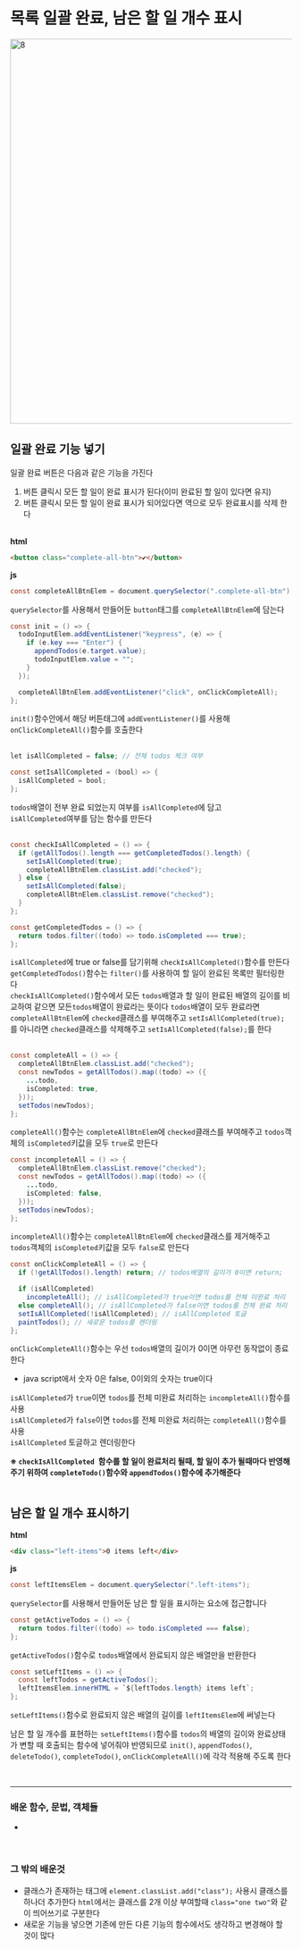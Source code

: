 # 목록 일괄 완료, 남은 할 일 개수 표시

<img width="689" alt="8" src="https://user-images.githubusercontent.com/110578739/184863361-62ec115d-b445-4f4a-a5bb-85750b9e6817.png">

<br>

## 일괄 완료 기능 넣기

일괄 완료 버튼은 다음과 같은 기능을 가진다

1. 버튼 클릭시 모든 할 일이 완료 표시가 된다(이미 완료된 할 일이 있다면 유지)
2. 버튼 클릭시 모든 할 일이 완료 표시가 되어있다면 역으로 모두 완료표시를 삭제 한다  
   <br>

**html**

```html
<button class="complete-all-btn">✔</button>
```

**js**

```java script
const completeAllBtnElem = document.querySelector(".complete-all-btn");
```

`querySelector`를 사용해서 만들어둔 `button`태그를 `completeAllBtnElem`에 담는다

```java script
const init = () => {
  todoInputElem.addEventListener("keypress", (e) => {
    if (e.key === "Enter") {
      appendTodos(e.target.value);
      todoInputElem.value = "";
    }
  });

  completeAllBtnElem.addEventListener("click", onClickCompleteAll);
};
```

`init()`함수안에서 해당 버튼태그에 `addEventListener()`를 사용해`onClickCompleteAll()`함수를 호출한다  
<br>

```java script
let isAllCompleted = false; // 전체 todos 체크 여부

const setIsAllCompleted = (bool) => {
  isAllCompleted = bool;
};
```

`todos`배열이 전부 완료 되었는지 여부를 `isAllCompleted`에 담고  
`isAllCompleted`여부를 담는 함수를 만든다  
<br>

```java script
const checkIsAllCompleted = () => {
  if (getAllTodos().length === getCompletedTodos().length) {
    setIsAllCompleted(true);
    completeAllBtnElem.classList.add("checked");
  } else {
    setIsAllCompleted(false);
    completeAllBtnElem.classList.remove("checked");
  }
};

const getCompletedTodos = () => {
  return todos.filter((todo) => todo.isCompleted === true);
};
```

`isAllCompleted`에 true or false를 담기위해 `checkIsAllCompleted()`함수를 만든다  
`getCompletedTodos()`함수는 `filter()`를 사용하여 할 일이 완료된 목록만 필터링한다  
`checkIsAllCompleted()`함수에서 모든 `todos`배열과 할 일이 완료된 배열의 길이를 비교하여 같으면 모든`todos`배열이 완료라는 뜻이다
`todos`배열이 모두 완료라면 `completeAllBtnElem`에 `checked`클래스를 부여해주고 `setIsAllCompleted(true);`를 아니라면 `checked`클래스를 삭제해주고 `setIsAllCompleted(false);`를 한다  
<br>

```java script
const completeAll = () => {
  completeAllBtnElem.classList.add("checked");
  const newTodos = getAllTodos().map((todo) => ({
    ...todo,
    isCompleted: true,
  }));
  setTodos(newTodos);
};
```

`completeAll()`함수는 `completeAllBtnElem`에 `checked`클래스를 부여해주고 `todos`객체의 `isCompleted`키값을 모두 `true`로 만든다

```java script
const incompleteAll = () => {
  completeAllBtnElem.classList.remove("checked");
  const newTodos = getAllTodos().map((todo) => ({
    ...todo,
    isCompleted: false,
  }));
  setTodos(newTodos);
};
```

`incompleteAll()`함수는 `completeAllBtnElem`에 `checked`클래스를 제거해주고 `todos`객체의 `isCompleted`키값을 모두 `false`로 만든다

```java script
const onClickCompleteAll = () => {
  if (!getAllTodos().length) return; // todos배열의 길이가 0이면 return;

  if (isAllCompleted)
    incompleteAll(); // isAllCompleted가 true이면 todos를 전체 미완료 처리
  else completeAll(); // isAllCompleted가 false이면 todos를 전체 완료 처리
  setIsAllCompleted(!isAllCompleted); // isAllCompleted 토글
  paintTodos(); // 새로운 todos를 렌더링
};
```

`onClickCompleteAll()`함수는 우선 `todos`배열의 길이가 0이면 아무런 동작없이 종료한다

- java script에서 숫자 0은 false, 0이외의 숫자는 true이다

`isAllCompleted`가 `true`이면 `todos`를 전체 미완료 처리하는 `incompleteAll()`함수를 사용  
`isAllCompleted`가 `false`이면 `todos`를 전체 미완료 처리하는 `completeAll()`함수를 사용  
`isAllCompleted` 토글하고 렌더링한다

**※ `checkIsAllCompleted `함수를 할 일이 완료처리 될때, 할 일이 추가 될때마다 반영해주기 위하여 `completeTodo()`함수와 `appendTodos()`함수에 추가해준다**  
<br>

## 남은 할 일 개수 표시하기

**html**

```html
<div class="left-items">0 items left</div>
```

**js**

```java script
const leftItemsElem = document.querySelector(".left-items");
```

`querySelector`를 사용해서 만들어둔 남은 할 일을 표시하는 요소에 접근합니다

```java script
const getActiveTodos = () => {
  return todos.filter((todo) => todo.isCompleted === false);
};
```

`getActiveTodos()`함수로 `todos`배열에서 완료되지 않은 배열만을 반환한다

```java script
const setLeftItems = () => {
  const leftTodos = getActiveTodos();
  leftItemsElem.innerHTML = `${leftTodos.length} items left`;
};
```

`setLeftItems()`함수로 완료되지 않은 배열의 길이를 `leftItemsElem`에 써넣는다

남은 할 일 개수를 표현하는 `setLeftItems()`함수를 `todos`의 배열의 길이와 완료상태가 변할 때 호출되는 함수에 넣어줘야 반영되므로 `init()`, `appendTodos()`, `deleteTodo()`, `completeTodo()`, `onClickCompleteAll()`에 각각 적용해 주도록 한다

<br>
<hr>

### 배운 함수, 문법, 객체들

-

<br>

### 그 밖의 배운것

- 클래스가 존재하는 태그에 `element.classList.add("class");` 사용시 클래스를 하나더 추가한다 `html`에서는 클래스를 2개 이상 부여할때 `class="one two"`와 같이 띄어쓰기로 구분한다
- 새로운 기능을 넣으면 기존에 만든 다른 기능의 함수에서도 생각하고 변경해야 할 것이 많다
